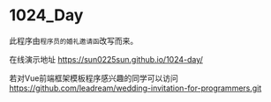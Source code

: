 # 1024_Day

此程序由`程序员的婚礼邀请函`改写而来。

在线演示地址  https://sun0225sun.github.io/1024-day/

若对Vue前端框架模板程序感兴趣的同学可以访问  https://github.com/leadream/wedding-invitation-for-programmers.git

